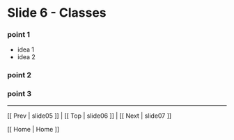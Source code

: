# Slide 6 - Classes

### point 1
 * idea 1
 * idea 2

### point 2
### point 3

***
[[ Prev | slide05 ]] | [[ Top | slide06 ]] | [[ Next | slide07 ]]

[[ Home | Home ]]